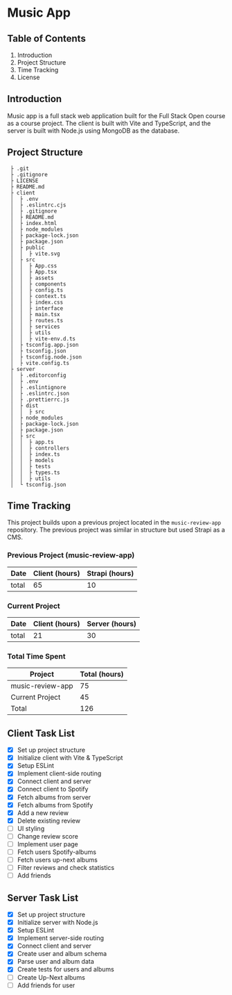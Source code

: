 # Music App

## Table of Contents
1. Introduction
2. Project Structure
3. Time Tracking
4. License

## Introduction
Music app is a full stack web application built for the Full Stack Open course as a course project. The client is built with Vite and TypeScript, and the server is built with Node.js using MongoDB as the database.

## Project Structure
```
 ├ .git
 ├ .gitignore
 ├ LICENSE
 ├ README.md
 ├ client
 │  ├ .env
 │  ├ .eslintrc.cjs
 │  ├ .gitignore
 │  ├ README.md
 │  ├ index.html
 │  ├ node_modules
 │  ├ package-lock.json
 │  ├ package.json
 │  ├ public
 │  │  ├ vite.svg
 │  ├ src
 │  │  ├ App.css
 │  │  ├ App.tsx
 │  │  ├ assets
 │  │  ├ components
 │  │  ├ config.ts
 │  │  ├ context.ts
 │  │  ├ index.css
 │  │  ├ interface
 │  │  ├ main.tsx
 │  │  ├ routes.ts
 │  │  ├ services
 │  │  ├ utils
 │  │  ├ vite-env.d.ts
 │  ├ tsconfig.app.json
 │  ├ tsconfig.json
 │  ├ tsconfig.node.json
 │  ├ vite.config.ts
 ├ server
 │  ├ .editorconfig
 │  ├ .env
 │  ├ .eslintignore
 │  ├ .eslintrc.json
 │  ├ .prettierrc.js
 │  ├ dist
 │  │  ├ src
 │  ├ node_modules
 │  ├ package-lock.json
 │  ├ package.json
 │  ├ src
 │  │  ├ app.ts
 │  │  ├ controllers
 │  │  ├ index.ts
 │  │  ├ models
 │  │  ├ tests
 │  │  ├ types.ts
 │  │  ├ utils
 │  └ tsconfig.json
```

## Time Tracking
This project builds upon a previous project located in the `music-review-app` repository. The previous project was similar in structure but used Strapi as a CMS. 

### Previous Project (music-review-app)
| Date       | Client (hours) | Strapi (hours) |
|------------|----------------|----------------|
| total      | 65             | 10              |

### Current Project
| Date       | Client (hours) | Server (hours) |
|------------|----------------|----------------|
| total      | 21             | 30              |

### Total Time Spent
| Project    | Total (hours) |
|------------|----------------|
| music-review-app | 75             |
| Current Project  | 45              |
| Total           | 126             |

## Client Task List
- [x] Set up project structure
- [x] Initialize client with Vite & TypeScript
- [x] Setup ESLint 
- [x] Implement client-side routing
- [x] Connect client and server
- [x] Connect client to Spotify
- [x] Fetch albums from server
- [x] Fetch albums from Spotify
- [x] Add a new review
- [x] Delete existing review
- [ ] UI styling
- [ ] Change review score
- [ ] Implement user page
- [ ] Fetch users Spotify-albums
- [ ] Fetch users up-next albums
- [ ] Filter reviews and check statistics
- [ ] Add friends

## Server Task List
- [x] Set up project structure
- [x] Initialize server with Node.js
- [x] Setup ESLint
- [x] Implement server-side routing
- [x] Connect client and server
- [x] Create user and album schema
- [x] Parse user and album data
- [x] Create tests for users and albums
- [ ] Create Up-Next albums
- [ ] Add friends for user
